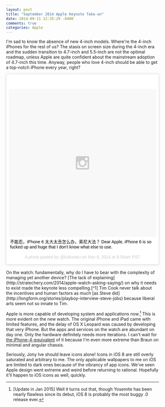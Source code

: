 ```yaml
---
layout: post
title: "September 2014 Apple Keynote Take-on"
date: 2014-09-11 12:35:29 -0400
comments: true
categories: Apple
---
```


I'm sad to know the absence of new 4-inch models. Where're the 4-inch iPhones for the rest of us? The stasis on screen size during the 4-inch era and the sudden transition to 4.7-inch and 5.5-inch are not the optimal roadmap, unless Apple are quite confident about the mainstream adoption of 4.7-inch this time. Anyway, people who love 4-inch should be able to get a top-notch iPhone every year, right?

<blockquote class="instagram-media" data-instgrm-captioned data-instgrm-version="4" style=" background:#FFF; border:0; border-radius:3px; box-shadow:0 0 1px 0 rgba(0,0,0,0.5),0 1px 10px 0 rgba(0,0,0,0.15); margin: 1px; max-width:658px; padding:0; width:99.375%; width:-webkit-calc(100% - 2px); width:calc(100% - 2px);"><div style="padding:8px;"> <div style=" background:#F8F8F8; line-height:0; margin-top:40px; padding:50% 0; text-align:center; width:100%;"> <div style=" background:url(data:image/png;base64,iVBORw0KGgoAAAANSUhEUgAAACwAAAAsCAMAAAApWqozAAAAGFBMVEUiIiI9PT0eHh4gIB4hIBkcHBwcHBwcHBydr+JQAAAACHRSTlMABA4YHyQsM5jtaMwAAADfSURBVDjL7ZVBEgMhCAQBAf//42xcNbpAqakcM0ftUmFAAIBE81IqBJdS3lS6zs3bIpB9WED3YYXFPmHRfT8sgyrCP1x8uEUxLMzNWElFOYCV6mHWWwMzdPEKHlhLw7NWJqkHc4uIZphavDzA2JPzUDsBZziNae2S6owH8xPmX8G7zzgKEOPUoYHvGz1TBCxMkd3kwNVbU0gKHkx+iZILf77IofhrY1nYFnB/lQPb79drWOyJVa/DAvg9B/rLB4cC+Nqgdz/TvBbBnr6GBReqn/nRmDgaQEej7WhonozjF+Y2I/fZou/qAAAAAElFTkSuQmCC); display:block; height:44px; margin:0 auto -44px; position:relative; top:-22px; width:44px;"></div></div> <p style=" margin:8px 0 0 0; padding:0 4px;"> <a href="https://instagram.com/p/vJXAjSPQDo/" style=" color:#000; font-family:Arial,sans-serif; font-size:14px; font-style:normal; font-weight:normal; line-height:17px; text-decoration:none; word-wrap:break-word;" target="_top">不能忍，iPhone 6 太大太丑怎么办，索尼大法？ Dear Apple, iPhone 6 is so fucked up and huge that I don&#39;t know what else to use.</a></p> <p style=" color:#c9c8cd; font-family:Arial,sans-serif; font-size:14px; line-height:17px; margin-bottom:0; margin-top:8px; overflow:hidden; padding:8px 0 7px; text-align:center; text-overflow:ellipsis; white-space:nowrap;">A photo posted by @kailunwu on <time style=" font-family:Arial,sans-serif; font-size:14px; line-height:17px;" datetime="2014-11-08T16:56:46+00:00">Nov 8, 2014 at 8:56am PST</time></p></div></blockquote>
<script async defer src="//platform.instagram.com/en_US/embeds.js"></script>

<br>
On the watch: fundamentally, why do I have to bear with the complexity of managing yet another device? [The lack of explaining](http://stratechery.com/2014/apple-watch-asking-saying/) on why it needs to exist made the keynote less compelling.[^1] Tim Cook never talk about the incentives and human factors as much [as Steve did](http://longform.org/stories/playboy-interview-steve-jobs) because liberal arts seem not so innate to Tim. 

Apple is more capable of developing system and applications now.[^2] This is more evident on the new watch. The original iPhone and iPad came with limited features, and the delay of OS X Leopard was caused by developing that very iPhone. But the apps and services on the watch are abundant on day one. Only the hardware definitely needs more iterations. I can't wait for [the iPhone-4-equivalent](http://www.hi-id.com/?p=2639) of it because I'm even more extreme than Braun on minimal and angular chassis.

Seriously, Jony Ive should leave icons alone! Icons in iOS 8 are still overly saturated and arbitrary to me. The only applicable wallpapers to me on iOS are limited to dark ones because of the vibrancy of app icons. We've seen Apple design went extreme and weird before returning to rational. Hopefully it'll happen to iOS icons as well, quickly.



[^1]: In [the 17th episode](http://exponent.fm/episode-017-lets-end-it-there-updated/) of Exponent, Ben Thompson said that the lack of reasoning and the massive amount of features may indicate a lack of clear sense on the watch within Apple. To consumers, too much features dilute the *essential* functions that makes the new category compelling.

[^2]: [Update in Jan 2015] Well it turns out that, though Yosemite has been nearly flawless since its debut, iOS 8 is probably the most buggy .0 release ever.